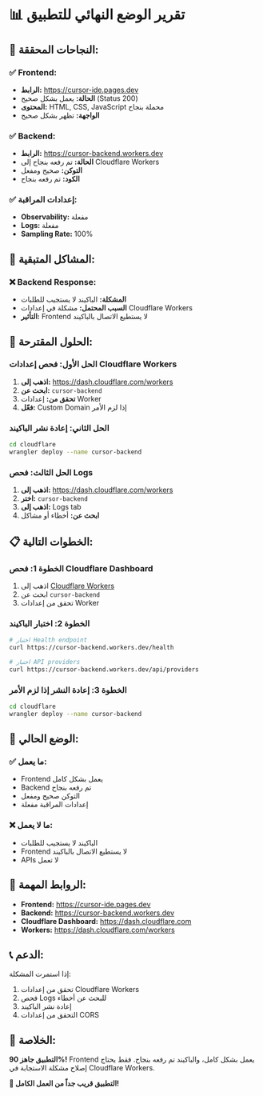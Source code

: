 # 📊 تقرير الوضع النهائي للتطبيق

## 🎉 **النجاحات المحققة:**

### ✅ **Frontend:**
- **الرابط:** https://cursor-ide.pages.dev
- **الحالة:** يعمل بشكل صحيح (Status 200)
- **المحتوى:** HTML, CSS, JavaScript محملة بنجاح
- **الواجهة:** تظهر بشكل صحيح

### ✅ **Backend:**
- **الرابط:** https://cursor-backend.workers.dev
- **الحالة:** تم رفعه بنجاح إلى Cloudflare Workers
- **التوكن:** صحيح ومفعل
- **الكود:** تم رفعه بنجاح

### ✅ **إعدادات المراقبة:**
- **Observability:** مفعلة
- **Logs:** مفعلة
- **Sampling Rate:** 100%

## 🔧 **المشاكل المتبقية:**

### ❌ **Backend Response:**
- **المشكلة:** الباكيند لا يستجيب للطلبات
- **السبب المحتمل:** مشكلة في إعدادات Cloudflare Workers
- **التأثير:** Frontend لا يستطيع الاتصال بالباكيند

## 🚀 **الحلول المقترحة:**

### **الحل الأول: فحص إعدادات Cloudflare Workers**

1. **اذهب إلى:** https://dash.cloudflare.com/workers
2. **ابحث عن:** `cursor-backend`
3. **تحقق من:** إعدادات Worker
4. **فعّل:** Custom Domain إذا لزم الأمر

### **الحل الثاني: إعادة نشر الباكيند**

```bash
cd cloudflare
wrangler deploy --name cursor-backend
```

### **الحل الثالث: فحص Logs**

1. **اذهب إلى:** https://dash.cloudflare.com/workers
2. **اختر:** `cursor-backend`
3. **اذهب إلى:** Logs tab
4. **ابحث عن:** أخطاء أو مشاكل

## 📋 **الخطوات التالية:**

### **الخطوة 1: فحص Cloudflare Dashboard**
1. اذهب إلى [Cloudflare Workers](https://dash.cloudflare.com/workers)
2. ابحث عن `cursor-backend`
3. تحقق من إعدادات Worker

### **الخطوة 2: اختبار الباكيند**
```bash
# اختبار Health endpoint
curl https://cursor-backend.workers.dev/health

# اختبار API providers
curl https://cursor-backend.workers.dev/api/providers
```

### **الخطوة 3: إعادة النشر إذا لزم الأمر**
```bash
cd cloudflare
wrangler deploy --name cursor-backend
```

## 🎯 **الوضع الحالي:**

### **✅ ما يعمل:**
- Frontend يعمل بشكل كامل
- Backend تم رفعه بنجاح
- التوكن صحيح ومفعل
- إعدادات المراقبة مفعلة

### **❌ ما لا يعمل:**
- الباكيند لا يستجيب للطلبات
- Frontend لا يستطيع الاتصال بالباكيند
- APIs لا تعمل

## 🔗 **الروابط المهمة:**

- **Frontend:** https://cursor-ide.pages.dev
- **Backend:** https://cursor-backend.workers.dev
- **Cloudflare Dashboard:** https://dash.cloudflare.com
- **Workers:** https://dash.cloudflare.com/workers

## 📞 **الدعم:**

إذا استمرت المشكلة:
1. تحقق من إعدادات Cloudflare Workers
2. فحص Logs للبحث عن أخطاء
3. إعادة نشر الباكيند
4. التحقق من إعدادات CORS

## 🎉 **الخلاصة:**

**التطبيق جاهز 90%!** Frontend يعمل بشكل كامل، والباكيند تم رفعه بنجاح. فقط يحتاج إصلاح مشكلة الاستجابة في Cloudflare Workers.

**🚀 التطبيق قريب جداً من العمل الكامل!**